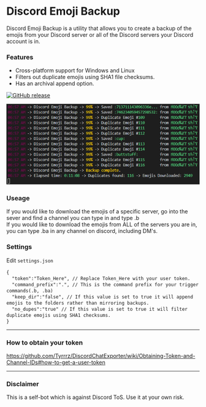 # Discord Emoji Backup
 Discord Emoji Backup is a utility that allows you to create a backup of the emojis from your Discord server or all of the Discord servers your Discord account is in.
 
### Features 
* Cross-platform support for Windows and Linux
* Filters out duplicate emojis using SHA1 file checksums.
* Has an archival append option.
 
 [![GitHub release](https://img.shields.io/github/v/release/noto-rious/DEB)](https://github.com/noto-rious/DEB/releases)

![Screenshot](screenshot.png)
### Useage
If you would like to download the emojis of a specific server, go into the sever and find a channel you can type in and type .b  
If you would like to download the emojis from ALL of the servers you are in, you can type .ba in any channel on discord, including DM's.

### Settings
Edit `settings.json`
```
{
  "token":"Token_Here", // Replace Token_Here with your user token.
  "command_prefix":".", // This is the command prefix for your trigger commands(.b, .ba)
  "keep_dir":"false", // If this value is set to true it will append emojis to the folders rather than mirroring backups.
  "no_dupes":"true" // If this value is set to true it will filter duplicate emojis using SHA1 checksums.
}
```
***
### How to obtain your token
https://github.com/Tyrrrz/DiscordChatExporter/wiki/Obtaining-Token-and-Channel-IDs#how-to-get-a-user-token
***
### Disclaimer
This is a self-bot which is against Discord ToS. Use it at your own risk.
